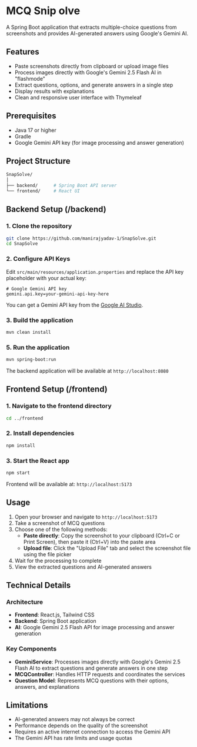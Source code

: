 # MCQ Snip olve

A Spring Boot application that extracts multiple-choice questions from screenshots and provides AI-generated answers using Google's Gemini AI.

## Features

- Paste screenshots directly from clipboard or upload image files
- Process images directly with Google's Gemini 2.5 Flash AI in "flashmode"
- Extract questions, options, and generate answers in a single step
- Display results with explanations
- Clean and responsive user interface with Thymeleaf

## Prerequisites

- Java 17 or higher
- Gradle
- Google Gemini API key (for image processing and answer generation)

## Project Structure

```bash
SnapSolve/
│
├── backend/      # Spring Boot API server
└── frontend/     # React UI
```

## Backend Setup (/backend)

### 1. Clone the repository

```bash
git clone https://github.com/manirajyadav-1/SnapSolve.git
cd SnapSolve
```

### 2. Configure API Keys

Edit `src/main/resources/application.properties` and replace the API key placeholder with your actual key:

```properties
# Google Gemini API key
gemini.api.key=your-gemini-api-key-here
```

You can get a Gemini API key from the [Google AI Studio](https://makersuite.google.com/app/apikey).

### 3. Build the application

```bash
mvn clean install
```

### 5. Run the application

```bash
mvn spring-boot:run
```

The backend application will be available at `http://localhost:8080`


## Frontend Setup (/frontend)

### 1. Navigate to the frontend directory

```bash
cd ../frontend
```

### 2. Install dependencies

```bash
npm install
```

### 3. Start the React app

```bash
npm start
```
Frontend will be available at: `http://localhost:5173`

## Usage

1. Open your browser and navigate to `http://localhost:5173`
2. Take a screenshot of MCQ questions
3. Choose one of the following methods:
   - **Paste directly**: Copy the screenshot to your clipboard (Ctrl+C or Print Screen), then paste it (Ctrl+V) into the paste area
   - **Upload file**: Click the "Upload File" tab and select the screenshot file using the file picker
4. Wait for the processing to complete
5. View the extracted questions and AI-generated answers

## Technical Details

### Architecture

- **Frontend**: React.js, Tailwind CSS
- **Backend**: Spring Boot application
- **AI**: Google Gemini 2.5 Flash API for image processing and answer generation

### Key Components

- **GeminiService**: Processes images directly with Google's Gemini 2.5 Flash AI to extract questions and generate answers in one step
- **MCQController**: Handles HTTP requests and coordinates the services
- **Question Model**: Represents MCQ questions with their options, answers, and explanations

## Limitations

- AI-generated answers may not always be correct
- Performance depends on the quality of the screenshot
- Requires an active internet connection to access the Gemini API
- The Gemini API has rate limits and usage quotas



